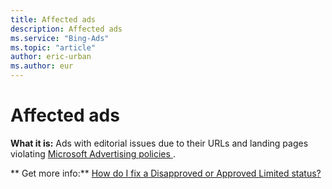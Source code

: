```yaml
---
title: Affected ads
description: Affected ads
ms.service: "Bing-Ads"
ms.topic: "article"
author: eric-urban
ms.author: eur
---
```


# Affected ads

**What it is:**  Ads with editorial issues due to their URLs and landing pages violating [    Microsoft Advertising policies  ](https://go.microsoft.com/fwlink?LinkId=2128217).

**      Get more info:**     [How do I fix a Disapproved or Approved Limited status?](../hlp_BA_CONC_EditorialDisapprovalReasons.md)


